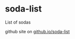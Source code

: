 # soda-list
List of sodas

github site on [github.io/soda-list](https://zomilanovic.github.io/soda-list/) 
